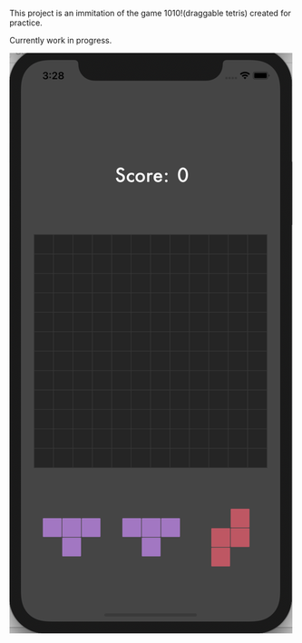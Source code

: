 This project is an immitation of the game 1010!(draggable tetris) created for practice.

Currently work in progress.

![alt text](RE_1010_UI.png)

